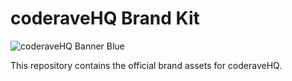 # coderaveHQ Brand Kit

![coderaveHQ Banner Blue](https://raw.githubusercontent.com/coderaveHQ/coderave_brand_kit/main/banner/coderave-banner-blue-perlin.png)

This repository contains the official brand assets for coderaveHQ.